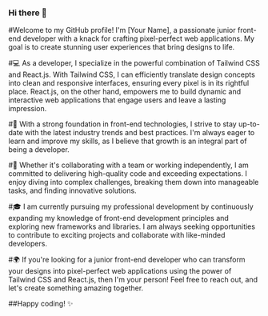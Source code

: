 ### Hi there 👋
#Welcome to my GitHub profile! I'm [Your Name], a passionate junior front-end developer with a knack for crafting pixel-perfect web applications. My goal is to create stunning user experiences that bring designs to life.

#💻 As a developer, I specialize in the powerful combination of Tailwind CSS and React.js. With Tailwind CSS, I can efficiently translate design concepts into clean and responsive interfaces, ensuring every pixel is in its rightful place. React.js, on the other hand, empowers me to build dynamic and interactive web applications that engage users and leave a lasting impression.

#🌟 With a strong foundation in front-end technologies, I strive to stay up-to-date with the latest industry trends and best practices. I'm always eager to learn and improve my skills, as I believe that growth is an integral part of being a developer.

#🚀 Whether it's collaborating with a team or working independently, I am committed to delivering high-quality code and exceeding expectations. I enjoy diving into complex challenges, breaking them down into manageable tasks, and finding innovative solutions.

#🎓 I am currently pursuing my professional development by continuously expanding my knowledge of front-end development principles and exploring new frameworks and libraries. I am always seeking opportunities to contribute to exciting projects and collaborate with like-minded developers.

#🌍 If you're looking for a junior front-end developer who can transform your designs into pixel-perfect web applications using the power of Tailwind CSS and React.js, then I'm your person! Feel free to reach out, and let's create something amazing together.

##Happy coding! ✨

<!--
**ayhammesho/ayhammesho** is a ✨ _special_ ✨ repository because its `README.md` (this file) appears on your GitHub profile.

Here are some ideas to get you started:

- 🔭 I’m currently working on ...
- 🌱 I’m currently learning ...
- 👯 I’m looking to collaborate on ...
- 🤔 I’m looking for help with ...
- 💬 Ask me about ...
- 📫 How to reach me: ...
- 😄 Pronouns: ...
- ⚡ Fun fact: ...
-->
